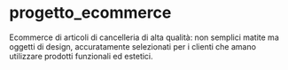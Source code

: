 # progetto_ecommerce
Ecommerce di articoli di cancelleria di alta qualità: non semplici matite ma oggetti di design, accuratamente selezionati per i clienti che amano utilizzare prodotti funzionali ed estetici. 
